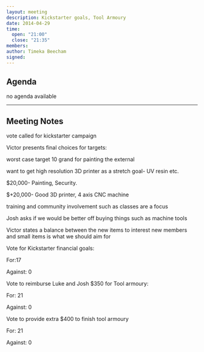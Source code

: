 ```yaml
---
layout: meeting
description: Kickstarter goals, Tool Armoury
date: 2014-04-29
time:
  open: "21:00"
  close: "21:35"
members:
author: Timeka Beecham
signed: 
---
```


## Agenda

no agenda available

---

## Meeting Notes

vote called for kickstarter campaign

Victor presents final choices for targets:

worst case target 10 grand for painting the external

want to get high resolution 3D printer as a stretch goal- UV resin etc.


$20,000- Painting, Security.

$+20,000- Good 3D printer, 4 axis CNC machine


training and community involvement such as classes are a focus


Josh asks if we would be better off buying things such as machine tools 

Victor states a balance between the new items to interest new members and small items is what we should aim for


Vote for Kickstarter financial goals:

For:17

Against: 0


Vote to reimburse Luke and Josh $350 for Tool armoury:

For: 21

Against: 0


Vote to provide extra $400 to finish tool armoury

For: 21

Against: 0
